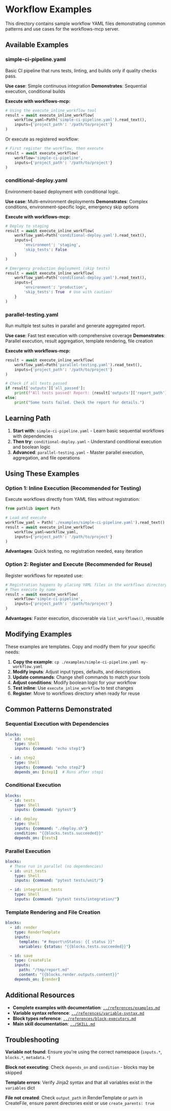 # Workflow Examples

This directory contains sample workflow YAML files demonstrating common patterns and use cases for the workflows-mcp server.

## Available Examples

### simple-ci-pipeline.yaml

Basic CI pipeline that runs tests, linting, and builds only if quality checks pass.

**Use case**: Simple continuous integration
**Demonstrates**: Sequential execution, conditional builds

**Execute with workflows-mcp:**

```python
# Using the execute_inline_workflow tool
result = await execute_inline_workflow(
    workflow_yaml=Path('simple-ci-pipeline.yaml').read_text(),
    inputs={'project_path': '/path/to/project'}
)
```

Or execute as registered workflow:
```python
# First register the workflow, then execute
result = await execute_workflow(
    workflow='simple-ci-pipeline',
    inputs={'project_path': '/path/to/project'}
)
```

### conditional-deploy.yaml

Environment-based deployment with conditional logic.

**Use case**: Multi-environment deployments
**Demonstrates**: Complex conditions, environment-specific logic, emergency skip options

**Execute with workflows-mcp:**

```python
# Deploy to staging
result = await execute_inline_workflow(
    workflow_yaml=Path('conditional-deploy.yaml').read_text(),
    inputs={
        'environment': 'staging',
        'skip_tests': False
    }
)

# Emergency production deployment (skip tests)
result = await execute_inline_workflow(
    workflow_yaml=Path('conditional-deploy.yaml').read_text(),
    inputs={
        'environment': 'production',
        'skip_tests': True  # Use with caution!
    }
)
```

### parallel-testing.yaml

Run multiple test suites in parallel and generate aggregated report.

**Use case**: Fast test execution with comprehensive coverage
**Demonstrates**: Parallel execution, result aggregation, template rendering, file creation

**Execute with workflows-mcp:**

```python
result = await execute_inline_workflow(
    workflow_yaml=Path('parallel-testing.yaml').read_text(),
    inputs={'project_path': '/path/to/project'}
)

# Check if all tests passed
if result['outputs']['all_passed']:
    print(f"All tests passed! Report: {result['outputs']['report_path']}")
else:
    print("Some tests failed. Check the report for details.")
```

## Learning Path

1. **Start with**: `simple-ci-pipeline.yaml` - Learn basic sequential workflows with dependencies
2. **Then try**: `conditional-deploy.yaml` - Understand conditional execution and boolean logic
3. **Advanced**: `parallel-testing.yaml` - Master parallel execution, aggregation, and file operations

## Using These Examples

### Option 1: Inline Execution (Recommended for Testing)

Execute workflows directly from YAML files without registration:

```python
from pathlib import Path

# Load and execute
workflow_yaml = Path('./examples/simple-ci-pipeline.yaml').read_text()
result = await execute_inline_workflow(
    workflow_yaml=workflow_yaml,
    inputs={'project_path': '/path/to/project'}
)
```

**Advantages**: Quick testing, no registration needed, easy iteration

### Option 2: Register and Execute (Recommended for Reuse)

Register workflows for repeated use:

```python
# Registration happens by placing YAML files in the workflows directory
# Then execute by name
result = await execute_workflow(
    workflow='simple-ci-pipeline',
    inputs={'project_path': '/path/to/project'}
)
```

**Advantages**: Faster execution, discoverable via `list_workflows()`, reusable

## Modifying Examples

These examples are templates. Copy and modify them for your specific needs:

1. **Copy the example**: `cp ./examples/simple-ci-pipeline.yaml my-workflow.yaml`
2. **Modify inputs**: Adjust input types, defaults, and descriptions
3. **Update commands**: Change shell commands to match your tools
4. **Adjust conditions**: Modify boolean logic for your workflow
5. **Test inline**: Use `execute_inline_workflow` to test changes
6. **Register**: Move to workflows directory when ready for reuse

## Common Patterns Demonstrated

### Sequential Execution with Dependencies

```yaml
blocks:
  - id: step1
    type: Shell
    inputs: {command: "echo step1"}

  - id: step2
    type: Shell
    inputs: {command: "echo step2"}
    depends_on: [step1]  # Runs after step1
```

### Conditional Execution

```yaml
blocks:
  - id: tests
    type: Shell
    inputs: {command: "pytest"}

  - id: deploy
    type: Shell
    inputs: {command: "./deploy.sh"}
    condition: "{{blocks.tests.succeeded}}"
    depends_on: [tests]
```

### Parallel Execution

```yaml
blocks:
  # These run in parallel (no dependencies)
  - id: unit_tests
    type: Shell
    inputs: {command: "pytest tests/unit/"}

  - id: integration_tests
    type: Shell
    inputs: {command: "pytest tests/integration/"}
```

### Template Rendering and File Creation

```yaml
blocks:
  - id: render
    type: RenderTemplate
    inputs:
      template: "# Report\nStatus: {{ status }}"
      variables: {status: "{{blocks.tests.succeeded}}"}

  - id: save
    type: CreateFile
    inputs:
      path: "/tmp/report.md"
      content: "{{blocks.render.outputs.content}}"
    depends_on: [render]
```

## Additional Resources

- **Complete examples with documentation**: [`../references/examples.md`](../references/examples.md)
- **Variable syntax reference**: [`../references/variable-syntax.md`](../references/variable-syntax.md)
- **Block types reference**: [`../references/block-executors.md`](../references/block-executors.md)
- **Main skill documentation**: [`../SKILL.md`](../SKILL.md)

## Troubleshooting

**Variable not found**: Ensure you're using the correct namespace (`inputs.*`, `blocks.*`, `metadata.*`)

**Block not executing**: Check `depends_on` and `condition` - blocks may be skipped

**Template errors**: Verify Jinja2 syntax and that all variables exist in the `variables` dict

**File not created**: Check `output_path` in RenderTemplate or `path` in CreateFile, ensure parent directories exist or use `create_parents: true`
